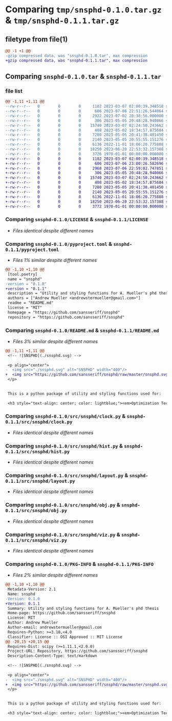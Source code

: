 # Comparing `tmp/snsphd-0.1.0.tar.gz` & `tmp/snsphd-0.1.1.tar.gz`

## filetype from file(1)

```diff
@@ -1 +1 @@
-gzip compressed data, was "snsphd-0.1.0.tar", max compression
+gzip compressed data, was "snsphd-0.1.1.tar", max compression
```

## Comparing `snsphd-0.1.0.tar` & `snsphd-0.1.1.tar`

### file list

```diff
@@ -1,11 +1,11 @@
--rw-r--r--   0        0        0     1102 2023-03-07 02:00:39.348518 snsphd-0.1.0/LICENSE
--rw-r--r--   0        0        0      606 2023-07-06 22:51:26.544064 snsphd-0.1.0/pyproject.toml
--rw-r--r--   0        0        0     2922 2023-07-02 20:30:56.000000 snsphd-0.1.0/README.md
--rw-r--r--   0        0        0      306 2023-05-05 20:48:28.940066 snsphd-0.1.0/src/snsphd/__init__.py
--rw-r--r--   0        0        0    15740 2023-03-07 02:24:50.243662 snsphd-0.1.0/src/snsphd/clock.py
--rw-r--r--   0        0        0      408 2023-05-02 18:34:57.875684 snsphd-0.1.0/src/snsphd/help.py
--rw-r--r--   0        0        0     7280 2023-05-05 20:41:38.401450 snsphd-0.1.0/src/snsphd/hist.py
--rw-r--r--   0        0        0     2140 2023-05-05 20:55:55.151276 snsphd-0.1.0/src/snsphd/layout.py
--rw-r--r--   0        0        0     6136 2022-11-01 18:06:20.775888 snsphd-0.1.0/src/snsphd/obj.py
--rw-r--r--   0        0        0    18250 2023-06-20 22:53:32.157388 snsphd-0.1.0/src/snsphd/viz.py
--rw-r--r--   0        0        0     3726 1970-01-01 00:00:00.000000 snsphd-0.1.0/PKG-INFO
+-rw-r--r--   0        0        0     1102 2023-03-07 02:00:39.348518 snsphd-0.1.1/LICENSE
+-rw-r--r--   0        0        0      606 2023-07-06 23:00:26.582696 snsphd-0.1.1/pyproject.toml
+-rw-r--r--   0        0        0     2968 2023-07-06 22:59:02.747851 snsphd-0.1.1/README.md
+-rw-r--r--   0        0        0      306 2023-05-05 20:48:28.940066 snsphd-0.1.1/src/snsphd/__init__.py
+-rw-r--r--   0        0        0    15740 2023-03-07 02:24:50.243662 snsphd-0.1.1/src/snsphd/clock.py
+-rw-r--r--   0        0        0      408 2023-05-02 18:34:57.875684 snsphd-0.1.1/src/snsphd/help.py
+-rw-r--r--   0        0        0     7280 2023-05-05 20:41:38.401450 snsphd-0.1.1/src/snsphd/hist.py
+-rw-r--r--   0        0        0     2140 2023-05-05 20:55:55.151276 snsphd-0.1.1/src/snsphd/layout.py
+-rw-r--r--   0        0        0     6136 2022-11-01 18:06:20.775888 snsphd-0.1.1/src/snsphd/obj.py
+-rw-r--r--   0        0        0    18250 2023-06-20 22:53:32.157388 snsphd-0.1.1/src/snsphd/viz.py
+-rw-r--r--   0        0        0     3772 1970-01-01 00:00:00.000000 snsphd-0.1.1/PKG-INFO
```

### Comparing `snsphd-0.1.0/LICENSE` & `snsphd-0.1.1/LICENSE`

 * *Files identical despite different names*

### Comparing `snsphd-0.1.0/pyproject.toml` & `snsphd-0.1.1/pyproject.toml`

 * *Files 1% similar despite different names*

```diff
@@ -1,10 +1,10 @@
 [tool.poetry]
 name = "snsphd"
-version = "0.1.0"
+version = "0.1.1"
 description = "Utility and styling functions for A. Mueller's phd thesis"
 authors = ["Andrew Mueller <andrewstermueller@gmail.com>"]
 readme = "README.md"
 license = "MIT"
 homepage = "https://github.com/sansseriff/snsphd"
 repository = "https://github.com/sansseriff/snsphd"
```

### Comparing `snsphd-0.1.0/README.md` & `snsphd-0.1.1/README.md`

 * *Files 3% similar despite different names*

```diff
@@ -1,11 +1,11 @@
 <!-- ![SNSPHD](./snsphd.svg) -->
 
 <p align="center">
-  <img src="./snsphd.svg" alt="SNSPHD" width="400"/>
+  <img src="https://github.com/sansseriff/snsphd/raw/master/snsphd.svg" alt="SNSPHD" width="400"/>
 </p>
 
 
 This is a python package of utility and styling functions used for:
 
 <h3 style="text-align: center; color: lightblue;"><em>Optimization Techniques for Single Photon Detection and Quantum Optics</em></h3>
```

### Comparing `snsphd-0.1.0/src/snsphd/clock.py` & `snsphd-0.1.1/src/snsphd/clock.py`

 * *Files identical despite different names*

### Comparing `snsphd-0.1.0/src/snsphd/hist.py` & `snsphd-0.1.1/src/snsphd/hist.py`

 * *Files identical despite different names*

### Comparing `snsphd-0.1.0/src/snsphd/layout.py` & `snsphd-0.1.1/src/snsphd/layout.py`

 * *Files identical despite different names*

### Comparing `snsphd-0.1.0/src/snsphd/obj.py` & `snsphd-0.1.1/src/snsphd/obj.py`

 * *Files identical despite different names*

### Comparing `snsphd-0.1.0/src/snsphd/viz.py` & `snsphd-0.1.1/src/snsphd/viz.py`

 * *Files identical despite different names*

### Comparing `snsphd-0.1.0/PKG-INFO` & `snsphd-0.1.1/PKG-INFO`

 * *Files 2% similar despite different names*

```diff
@@ -1,10 +1,10 @@
 Metadata-Version: 2.1
 Name: snsphd
-Version: 0.1.0
+Version: 0.1.1
 Summary: Utility and styling functions for A. Mueller's phd thesis
 Home-page: https://github.com/sansseriff/snsphd
 License: MIT
 Author: Andrew Mueller
 Author-email: andrewstermueller@gmail.com
 Requires-Python: >=3.10,<4.0
 Classifier: License :: OSI Approved :: MIT License
@@ -20,15 +20,15 @@
 Requires-Dist: scipy (>=1.11.1,<2.0.0)
 Project-URL: Repository, https://github.com/sansseriff/snsphd
 Description-Content-Type: text/markdown
 
 <!-- ![SNSPHD](./snsphd.svg) -->
 
 <p align="center">
-  <img src="./snsphd.svg" alt="SNSPHD" width="400"/>
+  <img src="https://github.com/sansseriff/snsphd/raw/master/snsphd.svg" alt="SNSPHD" width="400"/>
 </p>
 
 
 This is a python package of utility and styling functions used for:
 
 <h3 style="text-align: center; color: lightblue;"><em>Optimization Techniques for Single Photon Detection and Quantum Optics</em></h3>
```

